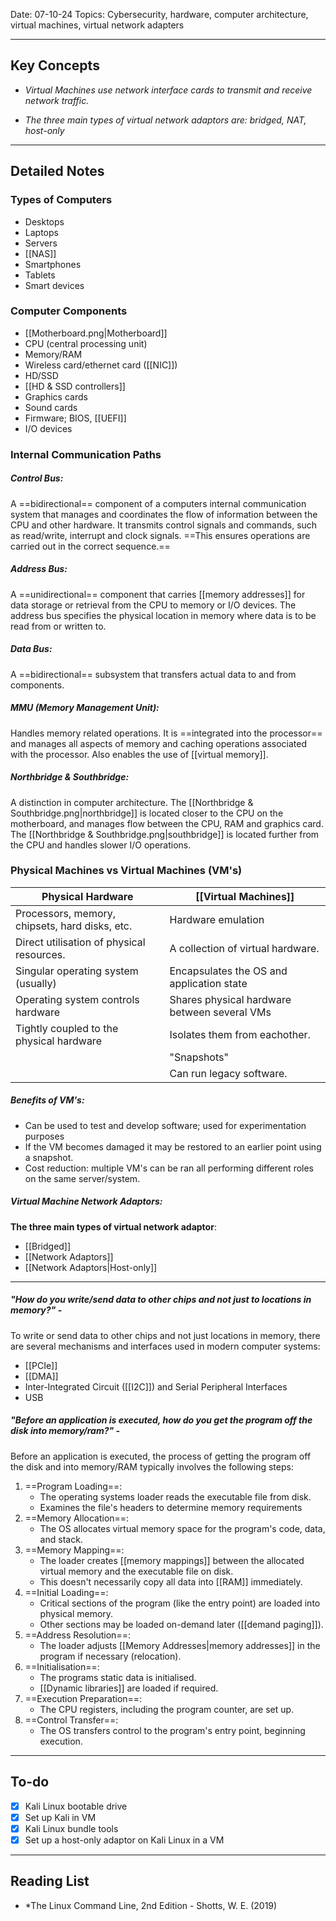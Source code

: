 
Date: 07-10-24
Topics: Cybersecurity, hardware, computer architecture, virtual machines, virtual network adapters

---
## Key Concepts

- *Virtual Machines use network interface cards to transmit and receive network traffic.*

- *The three main types of virtual network adaptors are: bridged, NAT, host-only*

--- 
## Detailed Notes

### Types of Computers
-  Desktops
-  Laptops
-  Servers
-  [[NAS]]
-  Smartphones
-  Tablets
-  Smart devices


### Computer Components
-  [[Motherboard.png|Motherboard]]
-  CPU (central processing unit)
-  Memory/RAM
-  Wireless card/ethernet card ([[NIC]])
-  HD/SSD
-  [[HD & SSD controllers]]
-  Graphics cards
-  Sound cards
-  Firmware; BIOS, [[UEFI]]
-  I/O devices


### Internal Communication Paths
##### Control Bus:
A ==bidirectional== component of a computers internal communication system that manages and coordinates the flow of information between the CPU and other hardware. It transmits control signals and commands, such as read/write, interrupt and clock signals. ==This ensures operations are carried out in the correct sequence.==

##### Address Bus:
A ==unidirectional== component that carries [[memory addresses]] for data storage or retrieval from the CPU to memory or I/O devices. The address bus specifies the physical location in memory where data is to be read from or written to.

##### Data Bus:
A ==bidirectional== subsystem that transfers actual data to and from components.

##### MMU (Memory Management Unit):
Handles memory related operations. It is ==integrated into the processor== and manages all aspects of memory and caching operations associated with the processor. Also enables the use of [[virtual memory]].

##### Northbridge & Southbridge:
A distinction in computer architecture. The [[Northbridge & Southbridge.png|northbridge]] is located closer to the CPU on the motherboard, and manages flow between the CPU, RAM and graphics card. The [[Northbridge & Southbridge.png|southbridge]] is located further from the CPU and handles slower I/O operations.


### Physical Machines vs Virtual Machines (VM's)

| Physical Hardware                              | [[Virtual Machines]]                         |
| ---------------------------------------------- | -------------------------------------------- |
| Processors, memory, chipsets, hard disks, etc. | Hardware emulation                           |
| Direct utilisation of physical resources.      | A collection of virtual hardware.            |
| Singular operating system (usually)            | Encapsulates the OS and application state    |
| Operating system controls hardware             | Shares physical hardware between several VMs |
| Tightly coupled to the physical hardware       | Isolates them from eachother.                |
|                                                | "Snapshots"                                  |
|                                                | Can run legacy software.                     |
##### Benefits of VM's:
- Can be used to test and develop software; used for experimentation purposes
- If the VM becomes damaged it may be restored to an earlier point using a snapshot.
- Cost reduction: multiple VM's can be ran all performing different roles on the same server/system.

##### Virtual Machine Network Adaptors:
**The three main types of virtual network adaptor**:
- [[Bridged]]
- [[Network Adaptors]]
- [[Network Adaptors|Host-only]]

---

##### "*How do you write/send data to other chips and not just to locations in memory?*" -
To write or send data to other chips and not just locations in memory, there are several mechanisms and interfaces used in modern computer systems:
-  [[PCIe]]
-  [[DMA]]
-  Inter-Integrated Circuit ([[I2C]]) and Serial Peripheral Interfaces
-  USB

##### "*Before an application is executed, how do you get the program off the disk into memory/ram?*" -
Before an application is executed, the process of getting the program off the disk and into memory/RAM typically involves the following steps:

1. ==Program Loading==:
	- The operating systems loader reads the executable file from disk.
	- Examines the file's headers to determine memory requirements
2. ==Memory Allocation==:
	- The OS allocates virtual memory space for the program's code, data, and stack.
3. ==Memory Mapping==:
	- The loader creates [[memory mappings]] between the allocated virtual memory and the executable file on disk.
	- This doesn't necessarily copy all data into [[RAM]] immediately.
4. ==Initial Loading==:
	- Critical sections of the program (like the entry point) are loaded into physical memory.
	- Other sections may be loaded on-demand later ([[demand paging]]).
5. ==Address Resolution==:
	- The loader adjusts [[Memory Addresses|memory addresses]] in the program if necessary (relocation).
6. ==Initialisation==:
	- The programs static data is initialised.
	- [[Dynamic libraries]] are loaded if required.
7. ==Execution Preparation==:
	- The CPU registers, including the program counter, are set up.
8. ==Control Transfer==:
	- The OS transfers control to the program's entry point, beginning execution.


---

## To-do

- [x]  Kali Linux bootable drive
- [x] Set up Kali in VM
- [x] Kali Linux bundle tools
- [x] Set up a host-only adaptor on Kali Linux in a VM

---

## Reading List

- *The Linux Command Line, 2nd Edition - Shotts, W. E. (2019)